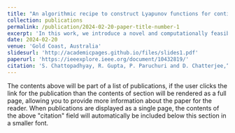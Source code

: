 ```yaml
---
title: "An algorithmic recipe to construct Lyapunov functions for continuous vector fields"
collection: publications
permalink: /publication/2024-02-20-paper-title-number-1
excerpt: 'In this work, we introduce a novel and computationally feasible approach to construct Lyapunov functions for equilibria of nonlinear continuous vector fields.'
date: 2024-02-20
venue: 'Gold Coast, Australia'
slidesurl: 'http://academicpages.github.io/files/slides1.pdf'
paperurl: 'https://ieeexplore.ieee.org/document/10432819/'
citation: 'S. Chattopadhyay, R. Gupta, P. Paruchuri and D. Chatterjee,“An algorithmic recipe to construct Lyapunov functions for continuous vector fields,” 2024 Australian & New Zealand Control Conference'
---
```


The contents above will be part of a list of publications, if the user clicks the link for the publication than the contents of section will be rendered as a full page, allowing you to provide more information about the paper for the reader. When publications are displayed as a single page, the contents of the above "citation" field will automatically be included below this section in a smaller font.
